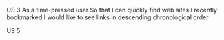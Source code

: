 <!-- US 1
As a time-pressed user
So that I can quickly go to web sites I regularly visit
I would like to see a list of links on the homepage -->

<!-- US 2
As a time-pressed user
So that I can save a website
I would like to add the site's address and title to my bookmark manager -->

US 3
As a time-pressed user
So that I can quickly find web sites I recently bookmarked
I would like to see links in descending chronological order

<!-- US 4
As a time-pressed user
So that I can organise my many links into different categories for ease of search
I would like to add tags to the links in my bookmark manager -->

US 5
<!-- As a time-pressed user
So that I can quickly find links on a particular topic
I would like to filter links by tag -->
